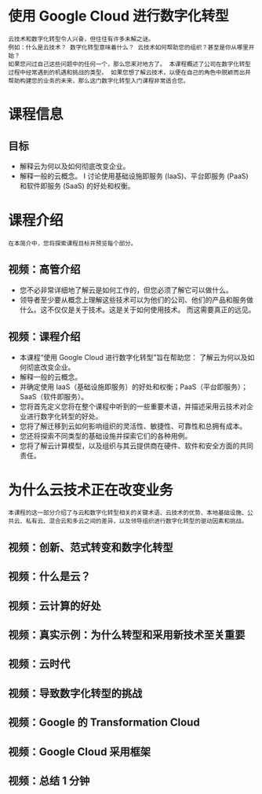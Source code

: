 # 使用 Google Cloud 进行数字化转型
    云技术和数字化转型令人兴奋，但往往有许多未解之谜。  
    例如：什么是云技术？ 数字化转型意味着什么？ 云技术如何帮助您的组织？甚至是你从哪里开始？  
    如果您问过自己这些问题中的任何一个，那么您来对地方了。 本课程概述了公司在数字化转型过程中经常遇到的机遇和挑战的类型。 如果您想了解云技术，以便在自己的角色中脱颖而出并帮助构建您的业务的未来，那么这门数字化转型入门课程非常适合您。

# 课程信息
## 目标
* 解释云为何以及如何彻底改变企业。
* 解释一般的云概念。
I 讨论使用基础设施即服务 (IaaS)、平台即服务 (PaaS) 和软件即服务 (SaaS) 的好处和权衡。

# 课程介绍
    在本简介中，您将探索课程目标并预览每个部分。

## 视频：高管介绍
* 您不必非常详细地了解云是如何工作的，但您必须了解它可以做什么。
* 领导者至少要从概念上理解这些技术可以为他们的公司、他们的产品和服务做什么。这不仅仅是关于技术。这是关于如何使用技术。 而这需要真正的远见。

## 视频：课程介绍
* 本课程“使用 Google Cloud 进行数字化转型”旨在帮助您： 了解云为何以及如何彻底改变企业。
* 解释一般的云概念。
* 并确定使用 IaaS（基础设施即服务）的好处和权衡；PaaS（平台即服务）；SaaS（软件即服务）。
* 您将首先定义您将在整个课程中听到的一些重要术语，并描述采用云技术对企业进行数字化转型的好处。
* 您将了解迁移到云如何影响组织的灵活性、敏捷性、可靠性和总拥有成本。
* 您还将探索不同类型的基础设施并探索它们的各种用例。
* 您将了解云计算模型，以及组织与其云提供商在硬件、软件和安全方面的共同责任。

# 为什么云技术正在改变业务
    本课程的这一部分介绍了与云和数字化转型相关的关键术语、云技术的优势、本地基础设施、公共云、私有云、混合云和多云之间的差异，以及领导组织进行数字化转型的驱动因素和挑战。

## 视频：创新、范式转变和数字化转型
## 视频：什么是云？
## 视频：云计算的好处
## 视频：真实示例：为什么转型和采用新技术至关重要
## 视频：云时代
## 视频：导致数字化转型的挑战
## 视频：Google 的 Transformation Cloud
## 视频：Google Cloud 采用框架
## 视频：总结 1 分钟